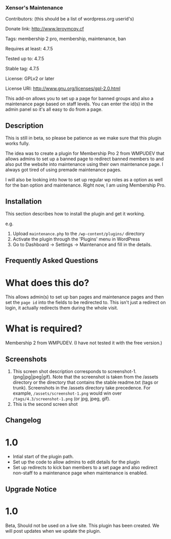 ### Xensor's Maintenance ###
Contributors: (this should be a list of wordpress.org userid's)

Donate link: http://www.leroymcqy.cf

Tags: membership 2 pro, membership, maintenance, ban

Requires at least: 4.7.5

Tested up to: 4.7.5

Stable tag: 4.7.5

License: GPLv2 or later

License URI: http://www.gnu.org/licenses/gpl-2.0.html

This add-on allows you to set up a page for banned groups and also a maintenance page based on staff levels. You can enter the id(s) in the admin panel so it's all easy to do from a page. 

## Description ##

This is still in beta, so please be patience as we make sure that this plugin works fully.

The idea was to create a plugin for Membership Pro 2 from WMPUDEV that allows admins to set up a banned page to redirect banned members to and also put the website into maintenance using their own maintenance page. I always got tired of using premade maintenance pages. 

I will also be looking into how to set up regular wp roles as a option as well for the ban option and maintenance. Right now, I am using Membership Pro.

## Installation ##

This section describes how to install the plugin and get it working.

e.g.

1. Upload `maintenance.php` to the `/wp-content/plugins/` directory
1. Activate the plugin through the 'Plugins' menu in WordPress
1. Go to Dashboard -> Settings -> Maintenance and fill in the details.

## Frequently Asked Questions ##

# What does this do? #

This allows admin(s) to set up ban pages and maintenance pages and then set the `page id` into the fields to be redirected to. This isn't just a redirect on login, it actually redirects them during the whole visit. 

# What is required? #

Membership 2 from WMPUDEV. (I have not tested it with the free version.)

## Screenshots ##

1. This screen shot description corresponds to screenshot-1.(png|jpg|jpeg|gif). Note that the screenshot is taken from
the /assets directory or the directory that contains the stable readme.txt (tags or trunk). Screenshots in the /assets
directory take precedence. For example, `/assets/screenshot-1.png` would win over `/tags/4.3/screenshot-1.png`
(or jpg, jpeg, gif).
2. This is the second screen shot

## Changelog ##

# 1.0 #
* Intial start of the plugin path.
* Set up the code to allow admins to edit details for the plugin
* Set up redirects to kick ban members to a set page and also redirect non-staff to a maintenance page when maintenance is enabled.



## Upgrade Notice ##

# 1.0 #
Beta, Should not be used on a live site. This plugin has been created. We will post updates when we update the plugin.
